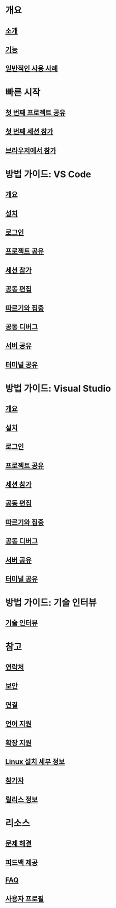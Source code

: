 <!-- markdownlint-disable MD022 MD025 -->
# 개요
## [소개](index.md)
## [기능](overview/features.md)
## [일반적인 사용 사례](reference/use-cases.md)
# 빠른 시작
## [첫 번째 프로젝트 공유](quickstart/share.md)
## [첫 번째 세션 참가](quickstart/join.md)
## [브라우저에서 참가](quickstart/browser-join.md)
# 방법 가이드: VS Code
## [개요](use/vscode.md)
## [설치](use/vscode.md#installation)
## [로그인](use/vscode.md#sign-in)
## [프로젝트 공유](use/vscode.md#share-a-project)
## [세션 참가](use/vscode.md#join-a-collaboration-session)
## [공동 편집](use/vscode.md#co-editing)
## [따르기와 집중](use/vscode.md#following)
## [공동 디버그](use/vscode.md#co-debugging)
## [서버 공유](use/vscode.md#share-a-server)
## [터미널 공유](use/vscode.md#share-a-terminal)
# 방법 가이드: Visual Studio
## [개요](use/vs.md)
## [설치](use/vs.md#installation)
## [로그인](use/vs.md#sign-in)
## [프로젝트 공유](use/vs.md#share-a-project)
## [세션 참가](use/vs.md#join-a-collaboration-session)
## [공동 편집](use/vs.md#co-editing)
## [따르기와 집중](use/vs.md#following)
## [공동 디버그](use/vs.md#co-debugging)
## [서버 공유](use/vs.md#share-a-server)
## [터미널 공유](use/vs.md#share-a-terminal)
# 방법 가이드: 기술 인터뷰
## [기술 인터뷰](use/technical-interviews.md)
# 참고
## [연락처](reference/contacts.md)
## [보안](reference/security.md)
## [연결](reference/connectivity.md)
## [언어 지원](reference/platform-support.md)
## [확장 지원](reference/extensions.md)


## [Linux 설치 세부 정보](reference/linux.md)
## [참가자](reference/insiders.md)
## [릴리스 정보](https://aka.ms/vsls-releases)
# 리소스
## [문제 해결](troubleshooting.md)
## [피드백 제공](support.md)
## [FAQ](faq.md)
## [사용자 프로필](user-profile.md)
